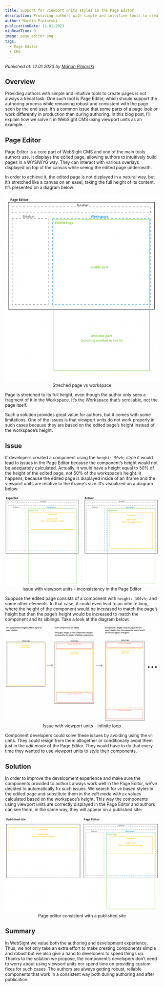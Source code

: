 ```yaml
---
title: Support for viewport units styles in the Page Editor 
description: Providing authors with simple and intuitive tools to create pages is not always a trivial task. One such tool is Page Editor, which should support the authoring process while remaining robust and consistent with the page seen by the end user. It’s a common issue that some parts of a page look or work differently in production than during authoring. In this blog post, I’ll explain how we solve it in WebSight CMS using viewport units as an example.
author: Marcin Piniarski
publicationDate: 12.01.2023
minReadTime: 9
image: page_editor.png
tags:
  - Page Editor
  - CMS
---
```


*Published at: 12.01.2023 by [Marcin Piniarski](https://github.com/mpiniarski)*

## Overview
Providing authors with simple and intuitive tools to create pages is not always a trivial task. One such tool is Page Editor, which should support the authoring process while remaining robust and consistent with the page seen by the end user. It’s a common issue that some parts of a page look or work differently in production than during authoring. In this blog post, I’ll explain how we solve it in WebSight CMS using viewport units as an example.

## Page Editor
Page Editor is a core part of WebSight CMS and one of the main tools authors use. It displays the edited page, allowing authors to intuitively build pages in a WYSIWYG way. They can interact with various overlays displayed on top of the canvas while seeing the edited page underneath.

In order to achieve it, the edited page is not displayed in a natural way, but it’s stretched like a canvas on an easel, taking the full height of its content. It’s presented on a diagram below:

<p align="center" width="100%">
    <img class="image--with-border" src="page_editor.png" alt="Page Editor structure">
   Streched page vs workspace
</p>

Page is stretched to its full height, even though the author only sees a fragment of it in the Workspace. It’s the Workspace that’s scrollable, not the page itself.

Such a solution provides great value for authors, but it comes with some limitations. One of the issues is that viewport units do not work properly in such cases because they are based on the edited page’s height instead of the workspace’s height. 

## Issue
If developers created a component using the `height: 50vh;` style it would lead to issues in the Page Editor because the component’s height would not be adequately calculated. Actually, it would have a height equal to 50% of the height of the edited page, not 50% of the workspace’s height. It happens, because the edited page is displayed inside of an iframe and the viewport units are relative to the iframe’s size. It’s visualized on a diagram below:
<p align="center" width="100%">
    <img class="image--with-border" src="issue_simple.png" alt="Issue with viewport units - inconsistency in Page Editor">
   Issue with viewport units - inconsistency in the Page Editor
</p>

Suppose the edited page consists of a component with `height: 100vh;` and some other elements. In that case, it could even lead to an infinite loop, where the height of the component would be increased to match the page’s height but then the page’s height would be increased to match the component and its siblings. Take a look at the diagram below:
<p align="center" width="100%">
    <img class="image--with-border" src="issue_infinite_loop.png" alt="Issue with viewport units - infinite loop">
   Issue with viewport units - infinite loop
</p>

Component developers could solve these issues by avoiding using the `vh` units. They could resign from them altogether or conditionally avoid them just in the _edit mode_ of the Page Editor. They would have to do that every time they wanted to use viewport units to style their components.

## Solution

In order to improve the development experience and make sure the components provided to authors always work well in the Page Editor, we’ve decided to automatically fix such issues.
We search for `vh` based styles in the edited page and substitute them in the _edit mode_ with `px` values calculated based on the workspace’s height. This way the components using viewport units are correctly displayed in the Page Editor and authors can see them, in the same way, they will appear on a published site:
<p align="center" width="100%">
    <img class="image--with-border" src="publish_vs_page_editor.png" alt="Page editor consistent with a published site">
  Page editor consistent with a published site 
</p>

## Summary
In WebSight we value both the authoring and development experience. Thus, we not only take an extra effort to make creating components simple and robust but we also give a hand to developers to speed things up. Thanks to the solution we propose, the component’s developers don’t need to worry about using viewport units nor spend time on providing custom fixes for such cases. The authors are always getting robust, reliable components that work in a consistent way both during authoring and after publication.